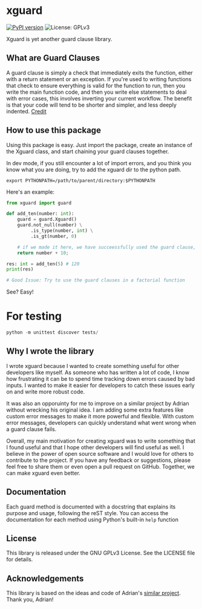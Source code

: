 # xguard

[![PyPI version](https://badge.fury.io/py/xguard.svg)](https://badge.fury.io/py/xguard)
![License: GPLv3](https://img.shields.io/github/license/johngitahi/xguard?style=flat)

Xguard is yet another guard clause library.

## What are Guard Clauses
A guard clause is simply a check that immediately exits the function, either with a return statement or an exception. If you're used to writing functions that check to ensure everything is valid for the function to run, then you write the main function code, and then you write else statements to deal with error cases, this involves inverting your current workflow. The benefit is that your code will tend to be shorter and simpler, and less deeply indented. [Credit](https://deviq.com/design-patterns/guard-clause)

## How to use this package 
Using this package is easy. Just import the package, create an instance of the Xguard class, and start chaining your guard clauses together.

In dev mode, if you still encounter a lot of import errors, and you think you know what you are doing, try to add the xguard dir to the python path.
```
export PYTHONPATH=/path/to/parent/directory:$PYTHONPATH
```

Here's an example:
```python
from xguard import guard

def add_ten(number: int):
    guard = guard.Xguard()
    guard.not_null(number) \
         .is_type(number, int) \
         .is_gt(number, 0)

    # if we made it here, we have succeessfully used the guard clause, kudos!
    return number + 10;

res: int = add_ten(5) # 120
print(res)

# Good Issue: Try to use the guard clauses in a factorial function
```
See? Easy!

# For testing
``` python
python -m unittest discover tests/
```

## Why I wrote the library
I wrote xguard because I wanted to create something useful for other developers like myself. As someone who has written a lot of code, I know how frustrating it can be to spend time tracking down errors caused by bad inputs. I wanted to make it easier for developers to catch these issues early on and write more robust code.

It was also an opporuinty for me to improve on a similar project by Adrian without wrecking his original idea. I am adding some extra features like custom error messages to make it more powerful and flexible. With custom error messages, developers can quickly understand what went wrong when a guard clause fails.

Overall, my main motivation for creating xguard was to write something that I found useful and that I hope other developers will find useful as well. I believe in the power of open source software and I would love for others to contribute to the project. If you have any feedback or suggestions, please feel free to share them or even open a pull request on GitHub. Together, we can make xguard even better.

## Documentation
Each guard method is documented with a docstring that explains its purpose and usage, following the reST style. You can access the documentation for each method using Python's built-in `help` function

## License
This library is released under the GNU GPLv3 License. See the LICENSE file for details.

## Acknowledgements
This library is based on the ideas and code of Adrian's [similar project](https://github.com/veldfolds/NGuard). Thank you, Adrian!

